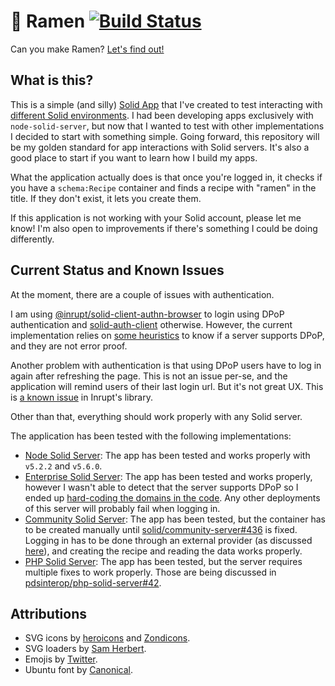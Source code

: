 # 🍜 Ramen [![Build Status](https://semaphoreci.com/api/v1/noeldemartin/ramen/branches/main/badge.svg)](https://semaphoreci.com/noeldemartin/ramen)

Can you make Ramen? [Let's find out!](https://ramen.noeldemartin.com)

## What is this?

This is a simple (and silly) [Solid App](https://solidproject.org) that I've created to test interacting with [different Solid environments](#current-status-and-known-issues). I had been developing apps exclusively with `node-solid-server`, but now that I wanted to test with other implementations I decided to start with something simple. Going forward, this repository will be my golden standard for app interactions with Solid servers. It's also a good place to start if you want to learn how I build my apps.

What the application actually does is that once you're logged in, it checks if you have a `schema:Recipe` container and finds a recipe with "ramen" in the title. If they don't exist, it lets you create them.

If this application is not working with your Solid account, please let me know! I'm also open to improvements if there's something I could be doing differently.

## Current Status and Known Issues

At the moment, there are a couple of issues with authentication.

I am using [@inrupt/solid-client-authn-browser](https://github.com/inrupt/solid-client-authn-js/) to login using DPoP authentication and [solid-auth-client](https://github.com/solid/solid-auth-client) otherwise. However, the current implementation relies on [some heuristics](https://github.com/NoelDeMartin/ramen/blob/main/src/services/Auth.ts#L166..L170) to know if a server supports DPoP, and they are not error proof.

Another problem with authentication is that using DPoP users have to log in again after refreshing the page. This is not an issue per-se, and the application will remind users of their last login url. But it's not great UX. This is [a known issue](https://github.com/inrupt/solid-client-authn-js/issues/423) in Inrupt's library.

Other than that, everything should work properly with any Solid server.

The application has been tested with the following implementations:

- [Node Solid Server](https://github.com/solid/node-solid-server): The app has been tested and works properly with `v5.2.2` and `v5.6.0`.
- [Enterprise Solid Server](https://inrupt.com/products/enterprise-solid-server/): The app has been tested and works properly, however I wasn't able to detect that the server supports DPoP so I ended up [hard-coding the domains in the code](https://github.com/NoelDeMartin/ramen/blob/main/src/services/Auth.ts#L26). Any other deployments of this server will probably fail when logging in.
- [Community Solid Server](https://github.com/solid/community-server): The app has been tested, but the container has to be created manually until [solid/community-server#436](https://github.com/solid/community-server/issues/436) is fixed. Logging in has to be done through an external provider (as discussed [here](https://github.com/solid/community-server/issues/425)), and creating the recipe and reading the data works properly.
- [PHP Solid Server](https://github.com/pdsinterop/php-solid-server): The app has been tested, but the server requires multiple fixes to work properly. Those are being discussed in [pdsinterop/php-solid-server#42](https://github.com/pdsinterop/php-solid-server/issues/42).

## Attributions

- SVG icons by [heroicons](https://heroicons.com) and [Zondicons](https://www.zondicons.com).
- SVG loaders by [Sam Herbert](https://samherbert.net/svg-loaders).
- Emojis by [Twitter](https://github.com/twitter/twemoji).
- Ubuntu font by [Canonical](https://design.ubuntu.com/font).

